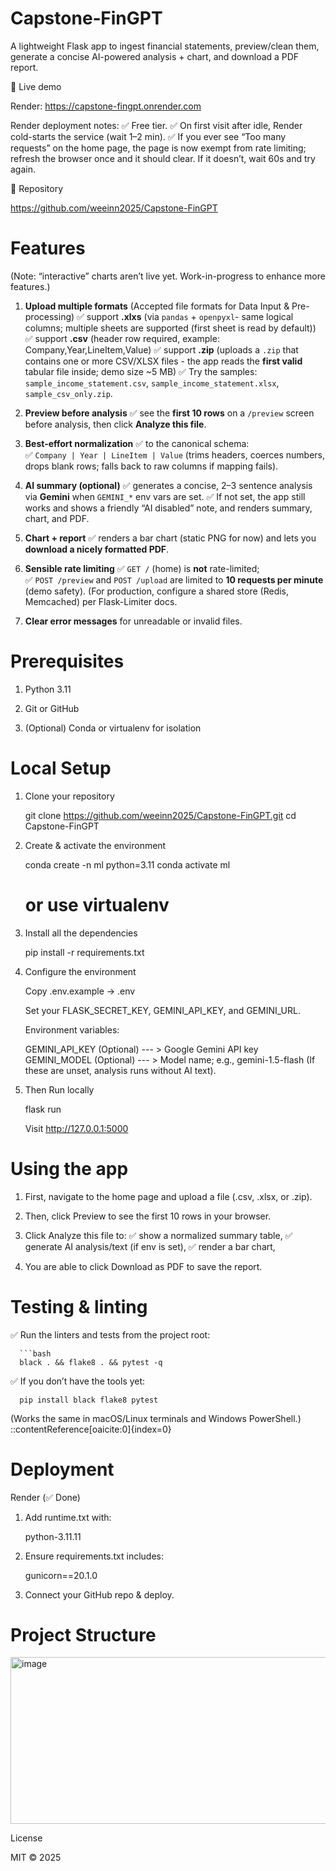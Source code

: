 Capstone‑FinGPT
===============

A lightweight Flask app to ingest financial statements, preview/clean them, generate a concise AI-powered analysis + chart, and download a PDF report.

🚀 Live demo

Render: https://capstone-fingpt.onrender.com

Render deployment notes:
✅   Free tier.
✅   On first visit after idle, Render cold-starts the service (wait 1–2 min).
✅   If you ever see “Too many requests” on the home page, the page is now exempt from rate limiting; refresh the browser once and it should clear. If it doesn’t, wait 60s and try again.


📘 Repository

https://github.com/weeinn2025/Capstone-FinGPT


Features
========
(Note: “interactive” charts aren’t live yet.  Work-in-progress to enhance more features.)

1.   **Upload multiple formats**
     (Accepted file formats for Data Input & Pre-processing)
     ✅  support **.xlxs**  (via `pandas` + `openpyxl`- same logical columns; multiple sheets are supported (first sheet is read by default))
     ✅  support **.csv**   (header row required, example: Company,Year,LineItem,Value)
     ✅  support **.zip**   (uploads a `.zip` that contains one or more CSV/XLSX files - the app reads the **first valid** tabular file inside; demo size ~5 MB)
     ✅  Try the samples:   `sample_income_statement.csv`, `sample_income_statement.xlsx`, `sample_csv_only.zip`.

3.   **Preview before analysis**
     ✅  see the **first 10 rows** on a `/preview` screen before analysis, then click **Analyze this file**.

4.   **Best-effort normalization**
     ✅  to the canonical schema:  
     ✅  `Company | Year | LineItem | Value` (trims headers, coerces numbers, drops blank rows; falls back to raw columns if mapping fails).
 
5.   **AI summary (optional)**
     ✅  generates a concise, 2–3 sentence analysis via **Gemini** when `GEMINI_*` env vars are set.
     ✅  If not set, the app still works and shows a friendly “AI disabled” note, and renders summary, chart, and PDF.

6.   **Chart + report**
     ✅  renders a bar chart (static PNG for now) and lets you **download a nicely formatted PDF**.

7.   **Sensible rate limiting**
     ✅  `GET /` (home) is **not** rate-limited;  
     ✅  `POST /preview` and `POST /upload` are limited to **10 requests per minute** (demo safety).
          (For production, configure a shared store (Redis, Memcached) per Flask-Limiter docs.  

8.   **Clear error messages** for unreadable or invalid files.


Prerequisites
=============

1.   Python 3.11

2.   Git or GitHub

3.   (Optional) Conda or virtualenv for isolation


Local Setup
===========

1.   Clone your repository

     git clone https://github.com/weeinn2025/Capstone-FinGPT.git
     cd Capstone-FinGPT

2.   Create & activate the environment

     conda create -n ml python=3.11
     conda activate ml
     # or use virtualenv

3.   Install all the dependencies

     pip install -r requirements.txt

4.   Configure the environment

     Copy .env.example → .env

     Set your FLASK_SECRET_KEY, GEMINI_API_KEY, and GEMINI_URL.

     Environment variables:
     
     GEMINI_API_KEY	(Optional)  --- >  Google Gemini API key
     GEMINI_MODEL	(Optional)  --- >  Model name; e.g., gemini-1.5-flash
     (If these are unset, analysis runs without AI text).

6.   Then Run locally

     flask run

     Visit http://127.0.0.1:5000


Using the app
=============

1.   First, navigate to the home page and upload a file (.csv, .xlsx, or .zip).

2.   Then, click Preview to see the first 10 rows in your browser.

3.   Click Analyze this file to:
     ✅   show a normalized summary table,
     ✅   generate AI analysis/text (if env is set),
     ✅   render a bar chart,

4.   You are able to click Download as PDF to save the report.


Testing & linting
=================
✅   Run the linters and tests from the project root:

      ```bash
      black . && flake8 . && pytest -q

✅   If you don’t have the tools yet:
      
      pip install black flake8 pytest

(Works the same in macOS/Linux terminals and Windows PowerShell.)
::contentReference[oaicite:0]{index=0}


Deployment
==========
Render (✅ Done)

1.   Add runtime.txt with:

     python-3.11.11

2.   Ensure requirements.txt includes:

     gunicorn==20.1.0

3.   Connect your GitHub repo & deploy.


Project Structure
=================

<img width="756" height="267" alt="image" src="https://github.com/user-attachments/assets/935e3aa1-a01d-4b04-9490-645c9f6ad5ec" />


License

MIT © 2025


